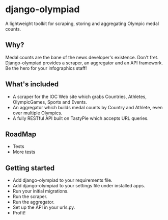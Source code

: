 # django-olympiad

A lightweight toolkit for scraping, storing and aggregating Olympic medal counts.

## Why?

Medal counts are the bane of the news developer's existence. Don't fret. Django-olympiad provides a scraper, an aggregator and an API framework. Be the hero for your infographics staff!

## What's included

* A scraper for the IOC Web site which grabs Countries, Athletes, OlympicGames, Sports and Events.
* An aggregator which builds medal counts by Country and Athlete, even over multiple Olympics.
* A fully RESTful API built on TastyPie which accepts URL queries.

## RoadMap

* Tests
* More tests

## Getting started

* Add django-olympiad to your requirements file.
* Add django-olympiad to your settings file under installed apps.
* Run your initial migrations.
* Run the scraper.
* Run the aggregator.
* Set up the API in your urls.py.
* Profit!

